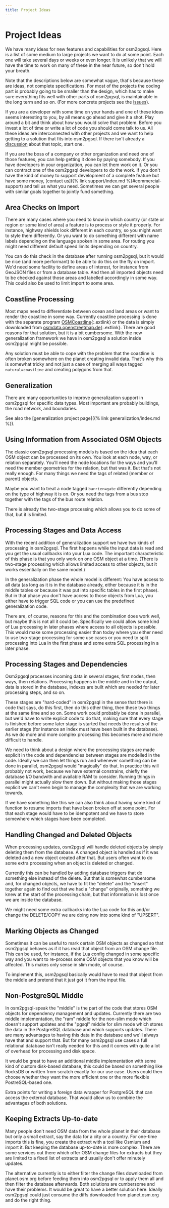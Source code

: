 ```yaml
---
title: Project Ideas
---
```


# Project Ideas

We have many ideas for new features and capabilities for osm2pgsql. Here is a
list of some medium to large projects we want to do at some point. Each one
will take several days or weeks or even longer. It is unlikely that we will
have the time to work on many of these in the near future, so don't hold your
breath.

Note that the descriptions below are somewhat vague, that's because these are
ideas, not complete specifications. For most of the projects the coding part is
probably going to be smaller than the design, which has to make sure everything
fits well with other parts of osm2pgsql, is maintainable in the long term and
so on. (For more concrete projects see the
[issues](https://github.com/openstreetmap/osm2pgsql/issues)).

If you are a developer with some time on your hands and one of these ideas
seems interesting to you, by all means go ahead and give it a shot. Play around
a bit and think about how you would solve that problem. Before you invest a lot
of time or write a lot of code you should come talk to us. All these ideas are
interconnected with other projects and we want to help getting to a solution
that fits into osm2pgsql. If there isn't already a
[discussion](https://github.com/openstreetmap/osm2pgsql/discussions) about that
topic, start one.

If you are the boss of a company or other organization and need one of those
features, you can help getting it done by paying somebody. If you have
developers in your organization, you can let them work on it. Or you can
contract one of the osm2pgsql developers to do the work. If you don't have the
kind of money to support development of a complete feature but have some money,
[contact us]({% link support/index.md %}#commercial-support) and tell us what
you need. Sometimes we can get several people with similar goals together to
jointly fund something.

## Area Checks on Import

There are many cases where you need to know in which country (or state or
region or some kind of area) a feature is to process or style it properly. For
instance, highway shields look different in each country, so you might want to
style them differently. Or you want to do something different with name labels
depending on the language spoken in some area. For routing you might need
different default speed limits depending on country.

You can do this check in the database after running osm2pgsql, but it would be
nice (and more performant) to be able to do this on the fly on import. We'd
need some facility to define areas of interest, for instance from GeoJSON files
or from a database table. And then all imported objects need to be checked
against those areas and labelled accordingly in some way. This could also be
used to limit import to some area.

## Coastline Processing

Most maps need to differentiate between ocean and land areas or want to render
the coastline in some way. Currently coastline processing is done with the
separate program [OSMCoastline](https://osmcode.org/osmcoastline/){:.extlink} or
the data is simply downloaded from
[osmdata.openstreetmap.de](https://osmdata.openstreetmap.de/){:.extlink}. There
are good reasons for that solution, but it is a bit cumbersome. With the new
generalization framework we have in osm2pgsql a solution inside osm2pgsql might
be possible.

Any solution must be able to cope with the problem that the coastline is often
broken somewhere on the planet creating invalid data. That's why this is
somewhat tricky and not just a case of merging all ways tagged
`natural=coastline` and creating polygons from that.

## Generalization

There are many opportunities to improve generalization support in osm2pgsql for
specific data types. Most important are probably buildings, the road network,
and boundaries.

See also the [generalization project page]({% link generalization/index.md %}).

## Using Information from Associated OSM Objects

The classic osm2pgsql processing models is based on the idea that each OSM
object can be processed on its own. You look at each node, way, or relation
separately. You'll need the node locations for the ways and you'll need the
member geometries for the relation, but that was it. But that's not really
enough. For many things we need the tags of related (member or parent) objects.

Maybe you want to treat a node tagged `barrier=gate` differently depending on
the type of highway it is on. Or you need the tags from a bus stop together
with the tags of the bus route relation.

There is already the two-stage processing which allows you to do some of that,
but it is limited.

## Processing Stages and Data Access

With the recent addition of generalization support we have two kinds of
processing in osm2pgsql. The first happens while the input data is read and you
get the usual callbacks into your Lua code. The important characteristic of
this phase is that you only work on one OSM object at a time. (There is
two-stage processing which allows limited access to other objects, but it works
essentially on the same model.)

In the generalization phase the whole model is different: You have access to
all data (as long as it is in the database already, either because it is in the
middle tables or because it was put into specific tables in the first phase).
But in that phase you don't have access to those objects from Lua, you either
have to trigger SQL code or you can use the predefined generalization code.

There are, of course, reasons for this and the combination does work well, but
maybe this is not all it could be. Specifically we could allow some kind of
Lua processing in later phases where access to all objects is possible. This
would make some processing easier than today where you either need to use
two-stage processing for some use cases or you need to split processing into
Lua in the first phase and some extra SQL processing in a later phase.

## Processing Stages and Dependencies

Osm2pgsql processes incoming data in several stages, first nodes, then ways,
then relations. Processing happens in the middle and in the output, data is
stored in the database, indexes are built which are needed for later processing
steps, and so on.

These stages are "hard-coded" in osm2pgsql in the sense that there is code that
says, do this first, then do this other thing, then these two things at the
same time and so on. Some work could probably be done in parallel, but we'd
have to write explicit code to do that, making sure that every stage is
finished before some later stage is started that needs the results of the
earlier stage (for instance an index must have been built in the database). As
we do more and more complex processing this becomes more and more difficult to
handle.

We need to think about a design where the processing stages are made explicit
in the code and dependencies between stages are modelled in the code. Ideally
we can then let things run and whenever something can be done in parallel,
osm2pgsql would "magically" do that. In practice this will probably not work,
because we have external constrains, chiefly the database I/O bandwith and
available RAM to consider. Running things in parallel might actually slow them
down. But without making those stages explicit we can't even begin to manage
the complexity that we are working towards.

If we have something like this we can also think about having some kind of
function to resume imports that have been broken off at some point. For that
each stage would have to be idempotent and we have to store somewhere which
stages have been completed.

## Handling Changed and Deleted Objects

When processing updates, osm2pgsql will handle deleted objects by simply
deleting them from the database. A changed object is handled as if it was
deleted and a new object created after that. But users often want to do some
extra processing when an object is deleted or changed.

Currently this can be handled by adding database triggers that do something
else instead of the delete. But that is somewhat cumbersome and, for changed
objects, we have to fit the "delete" and the "insert" together again to find
out that we had a "change" originally, something we knew at the start of the
processing chain, but that information is lost once we are inside the database.

We might need some extra callbacks into the Lua code for this and/or change the
DELETE/COPY we are doing now into some kind of "UPSERT".

## Marking Objects as Changed

Sometimes it can be useful to mark certain OSM objects as changed so that
osm2pgsql behaves as if it has read that object from an OSM change file. This
can be used, for instance, if the Lua config changed in some specific way and
you want to re-process some OSM objects that you know will be affected. This
makes only sense in slim mode, of course.

To implement this, osm2pgsql basically would have to read that object from the
middle and pretend that it just got it from the input file.

## Non-PostgreSQL Middle

In osm2pgsql-speak the "middle" is the part of the code that stores OSM objects
for dependency management and updates. Currently there are two middle
implementation, the "ram" middle for the non-slim mode which doesn't support
updates and the "pgsql" middle for slim mode which stores the data in the
PostgreSQL database and which supports updates. There are many advantages to
having this data in the database and we'll always have that and support that.
But for many osm2pgsql use cases a full relational database isn't really needed
for this and it comes with quite a lot of overhead for processing and disk
space.

It would be great to have an additional middle implementation with some kind of
custom disk-based database, this could be based on something like RocksDB or
written from scratch exactly for our use case. Users could then choose whether
they want the more efficient one or the more flexible PostreSQL-based one.

Extra points for writing a foreign data wrapper for PostgreSQL that can access
the external database. That would allow us to combine the advantages of both
solutions.

## Keeping Extracts Up-to-date

Many people don't need OSM data from the whole planet in their database but
only a small extract, say the data for a city or a country. For one-time
imports this is fine, you create the extract with a tool like Osmium and import
it. But keeping the database up-to-date is more complex. There are some
services out there which offer OSM change files for extracts but they are
limited to a fixed list of extracts and usually don't offer minutely updates.

The alternative currently is to either filter the change files downloaded from
planet.osm.org before feeding them into osm2pgsql or to apply them all and then
filter the database afterwards. Both solutions are cumbersome and have their
problems. It would be great to have a better solution here. Ideally osm2pgsql
could just consume the diffs downloaded from planet.osm.org and do the right
thing.

